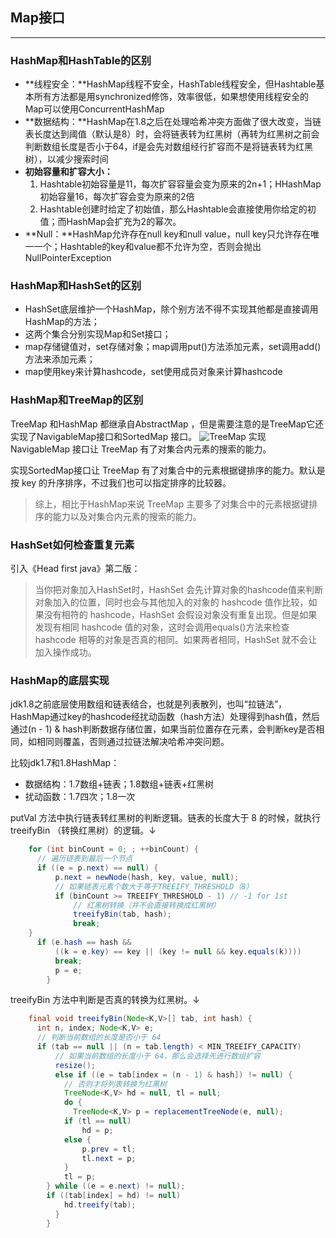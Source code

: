 ## Map接口
---
### HashMap和HashTable的区别
* **线程安全：**HashMap线程不安全，HashTable线程安全，但Hashtable基本所有方法都是用synchronized修饰，效率很低，如果想使用线程安全的Map可以使用ConcurrentHashMap
* **数据结构：**HashMap在1.8之后在处理哈希冲突方面做了很大改变，当链表长度达到阈值（默认是8）时，会将链表转为红黑树（再转为红黑树之前会判断数组长度是否小于64，if是会先对数组经行扩容而不是将链表转为红黑树），以减少搜索时间
* **初始容量和扩容大小：**
  1. Hashtable初始容量是11，每次扩容容量会变为原来的2n+1；HHashMap初始容量16，每次扩容会变为原来的2倍
  2. Hashtable创建时给定了初始值，那么Hashtable会直接使用你给定的初值；而HashMap会扩充为2的幂次。
* **Null：**HashMap允许存在null key和null value，null key只允许存在唯一一个；Hashtable的key和value都不允许为空，否则会抛出NullPointerException

### HashMap和HashSet的区别
* HashSet底层维护一个HashMap，除个别方法不得不实现其他都是直接调用HashMap的方法；
* 这两个集合分别实现Map和Set接口；
* map存储键值对，set存储对象；map调用put()方法添加元素，set调用add()方法来添加元素；
* map使用key来计算hashcode，set使用成员对象来计算hashcode

### HashMap和TreeMap的区别
TreeMap 和HashMap 都继承自AbstractMap ，但是需要注意的是TreeMap它还实现了NavigableMap接口和SortedMap 接口。
![TreeMap](https://guide-blog-images.oss-cn-shenzhen.aliyuncs.com/github/javaguide/java/collection/treemap_hierarchy.png)
实现 NavigableMap 接口让 TreeMap 有了对集合内元素的搜索的能力。

实现SortedMap接口让 TreeMap 有了对集合中的元素根据键排序的能力。默认是按 key 的升序排序，不过我们也可以指定排序的比较器。
> 综上，相比于HashMap来说 TreeMap 主要多了对集合中的元素根据键排序的能力以及对集合内元素的搜索的能力。

### HashSet如何检查重复元素
引入《Head first java》第二版：
>当你把对象加入HashSet时，HashSet 会先计算对象的hashcode值来判断对象加入的位置，同时也会与其他加入的对象的 hashcode 值作比较，如果没有相符的 hashcode，HashSet 会假设对象没有重复出现。但是如果发现有相同 hashcode 值的对象，这时会调用equals()方法来检查 hashcode 相等的对象是否真的相同。如果两者相同，HashSet 就不会让加入操作成功。

### HashMap的底层实现
jdk1.8之前底层使用数组和链表结合，也就是列表散列，也叫“拉链法”，HashMap通过key的hashcode经扰动函数（hash方法）处理得到hash值，然后通过(n - 1) & hash判断数据存储位置，如果当前位置存在元素，会判断key是否相同，如相同则覆盖，否则通过拉链法解决哈希冲突问题。

比较jdk1.7和1.8HashMap：
* 数据结构：1.7数组+链表；1.8数组+链表+红黑树  
* 扰动函数：1.7四次；1.8一次

putVal 方法中执行链表转红黑树的判断逻辑。链表的长度大于 8 的时候，就执行 treeifyBin （转换红黑树）的逻辑。↓

```java
    for (int binCount = 0; ; ++binCount) {
      // 遍历链表到最后一个节点
      if ((e = p.next) == null) {
          p.next = newNode(hash, key, value, null);
          // 如果链表元素个数大于等于TREEIFY_THRESHOLD（8）
          if (binCount >= TREEIFY_THRESHOLD - 1) // -1 for 1st
              // 红黑树转换（并不会直接转换成红黑树）
              treeifyBin(tab, hash);
              break;
    }
      if (e.hash == hash &&
          ((k = e.key) == key || (key != null && key.equals(k))))
          break;
          p = e;
        }
```
treeifyBin 方法中判断是否真的转换为红黑树。↓
```java
    final void treeifyBin(Node<K,V>[] tab, int hash) {
      int n, index; Node<K,V> e;
      // 判断当前数组的长度是否小于 64
      if (tab == null || (n = tab.length) < MIN_TREEIFY_CAPACITY)
          // 如果当前数组的长度小于 64，那么会选择先进行数组扩容
          resize();
          else if ((e = tab[index = (n - 1) & hash]) != null) {
            // 否则才将列表转换为红黑树
            TreeNode<K,V> hd = null, tl = null;
            do {
              TreeNode<K,V> p = replacementTreeNode(e, null);
            if (tl == null)
                hd = p;
            else {
                p.prev = tl;
                tl.next = p;
            }
            tl = p;
        } while ((e = e.next) != null);
        if ((tab[index] = hd) != null)
            hd.treeify(tab);
          }
        }
```

